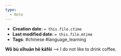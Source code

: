 ```yaml
---
type:
  - Note
---
```


* **Creation date**: `= this.file.ctime`
* **Last modified date**: `= this.file.mtime`
* **Tags**: #chinese #language_learning 

**Wǒ bù xǐhuān hē kāfēi** --> I do not like to drink coffee.